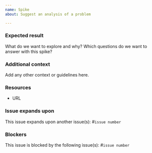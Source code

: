 ```yaml
---
name: Spike
about: Suggest an analysis of a problem

---
```


### Expected result

What do we want to explore and why? Which questions do we want to answer with this spike?

### Additional context

Add any other context or guidelines here.

### Resources

* URL

### Issue expands upon

This issue expands upon another issue(s): #`issue number`

### Blockers

This issue is blocked by the following issue(s): #`issue number`
